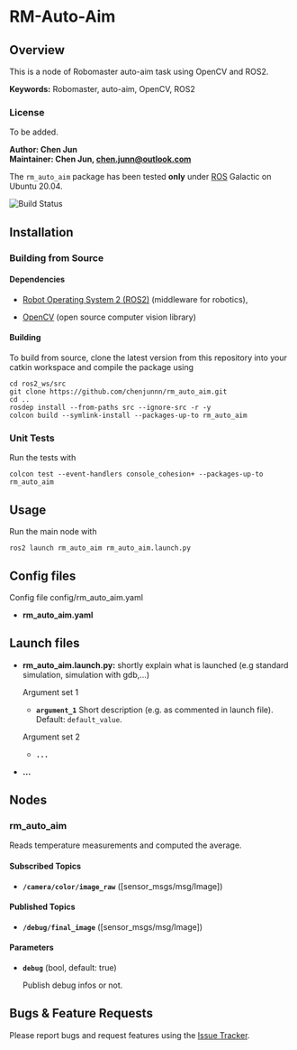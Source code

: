 # RM-Auto-Aim

## Overview

This is a node of Robomaster auto-aim task using OpenCV and ROS2.

**Keywords:** Robomaster, auto-aim, OpenCV, ROS2

### License

To be added.
<!-- The source code is released under a [BSD 3-Clause license](rm_auto_aim/LICENSE). -->

**Author: Chen Jun<br />
Maintainer: Chen Jun, chen.junn@outlook.com**

The `rm_auto_aim` package has been tested **only** under [ROS] Galactic on Ubuntu 20.04.

![Build Status](https://github.com/chenjunnn/rm_auto_aim/actions/workflows/ros_ci.yml/badge.svg)

<!-- ![Example image](doc/example.jpg) -->

## Installation

<!-- ### Installation from Packages

To install all packages from the this repository as Debian packages use

    sudo apt-get install ros-noetic-...
    
Or better, use `rosdep`:

	sudo rosdep install --from-paths src -->

### Building from Source

#### Dependencies

- [Robot Operating System 2 (ROS2)](https://docs.ros.org/en/galactic/) (middleware for robotics),
<!-- - [Eigen] (linear algebra library) -->
- [OpenCV](https://opencv.org/) (open source computer vision library)

#### Building

To build from source, clone the latest version from this repository into your catkin workspace and compile the package using

	cd ros2_ws/src
	git clone https://github.com/chenjunnn/rm_auto_aim.git
	cd ..
	rosdep install --from-paths src --ignore-src -r -y
	colcon build --symlink-install --packages-up-to rm_auto_aim

<!-- ### Running in Docker

Docker is a great way to run an application with all dependencies and libraries bundles together. 
Make sure to [install Docker](https://docs.docker.com/get-docker/) first. 

First, spin up a simple container:

	docker run -ti --rm --name ros-container ros:noetic bash
	
This downloads the `ros:noetic` image from the Docker Hub, indicates that it requires an interactive terminal (`-t, -i`), gives it a name (`--name`), removes it after you exit the container (`--rm`) and runs a command (`bash`).

Now, create a catkin workspace, clone the package, build it, done!

	apt-get update && apt-get install -y git
	mkdir -p /ws/src && cd /ws/src
	git clone https://github.com/leggedrobotics/ros_best_practices.git
	cd ..
	rosdep install --from-path src
	catkin_make
	source devel/setup.bash
	roslaunch rm_auto_aim rm_auto_aim.launch -->

### Unit Tests

Run the tests with

	colcon test --event-handlers console_cohesion+ --packages-up-to rm_auto_aim

## Usage

Run the main node with

	ros2 launch rm_auto_aim rm_auto_aim.launch.py

## Config files

Config file config/rm_auto_aim.yaml

* **rm_auto_aim.yaml** <!--Shortly explain the content of this config file-->

<!-- Config file folder/set 2

* **...** -->

## Launch files

* **rm_auto_aim.launch.py:** shortly explain what is launched (e.g standard simulation, simulation with gdb,...)

     Argument set 1

     - **`argument_1`** Short description (e.g. as commented in launch file). Default: `default_value`.

    Argument set 2

    - **`...`**

* **...**

## Nodes

### rm_auto_aim

Reads temperature measurements and computed the average.


#### Subscribed Topics

* **`/camera/color/image_raw`** ([sensor_msgs/msg/Image])


#### Published Topics

* **`/debug/final_image`** ([sensor_msgs/msg/Image])

<!-- #### Services

* **`get_average`** ([std_srvs/Trigger])

	Returns information about the current average. For example, you can trigger the computation from the console with

		rosservice call /rm_auto_aim/get_average -->


#### Parameters

* **`debug`** (bool, default: true)

	Publish debug infos or not.

<!-- * **`cache_size`** (int, default: 200, min: 0, max: 1000)

	The size of the cache. -->


## Bugs & Feature Requests

Please report bugs and request features using the [Issue Tracker](https://github.com/chenjunnn/rm_auto_aim/issues).


[ROS]: http://www.ros.org
